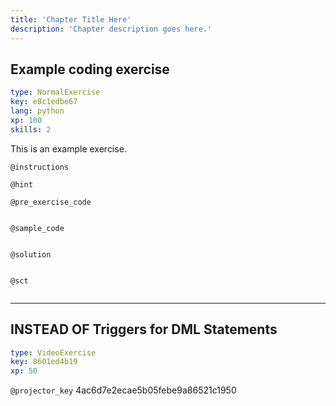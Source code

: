```yaml
---
title: 'Chapter Title Here'
description: 'Chapter description goes here.'
---
```


## Example coding exercise

```yaml
type: NormalExercise
key: e8c1edbe67
lang: python
xp: 100
skills: 2
```

This is an example exercise.

`@instructions`


`@hint`


`@pre_exercise_code`
```{python}

```

`@sample_code`
```{python}

```

`@solution`
```{python}

```

`@sct`
```{python}

```

---

## INSTEAD OF Triggers for DML Statements

```yaml
type: VideoExercise
key: 8601ed4b19
xp: 50
```

`@projector_key`
4ac6d7e2ecae5b05febe9a86521c1950
